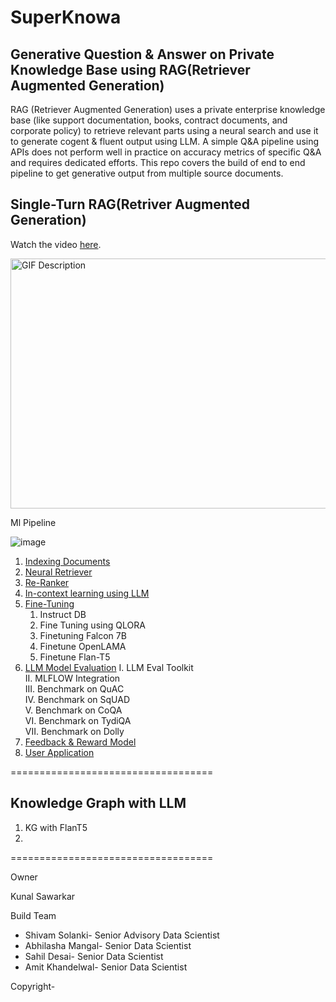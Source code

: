 # SuperKnowa

## Generative Question & Answer on Private Knowledge Base using RAG(Retriever Augmented Generation)

RAG (Retriever Augmented Generation) uses a private enterprise knowledge base (like support documentation, books, contract documents, and corporate policy) to retrieve relevant parts using a neural search and use it to generate cogent & fluent output using LLM. A simple Q&A pipeline using APIs does not perform well in practice on accuracy metrics of specific Q&A and requires dedicated efforts. This repo covers the build of end to end pipeline to get generative output from multiple source documents.



## Single-Turn RAG(Retriver Augmented Generation)

Watch the video [here](https://cdnapisec.kaltura.com/index.php/extwidget/preview/partner_id/1773841/uiconf_id/27941801/entry_id/1_yola7kmy/embed/dynamic).


<img src="https://media.giphy.com/media/AmvB3Wwox8JqXqrd1k/giphy.gif" alt="GIF Description" width="600" height="400">

Ml Pipeline

![image](https://github.com/EnterpriseLLM/SuperKnowa/assets/21246183/142dd017-c46a-4506-aaea-3a0dea61cebb)

1. [Indexing Documents](/2.%20Indexing%20documents/)
1. [Neural Retriever](/3.%20Neural%20Retriever/)
1. [Re-Ranker](/3.%20Neural%20Retriever/)
1. [In-context learning using LLM](/5.%20In-context%20learning%20using%20LLM/)
1. [Fine-Tuning](/7.%20Fine-Tuning/)
   1. Instruct DB
   2. Fine Tuning using QLORA
   3. Finetuning Falcon 7B
   4. Finetune OpenLAMA
   5. Finetune Flan-T5
1. [LLM Model Evaluation](/6.%20LLM%20Model%20Evaluations/)
   I. LLM Eval Toolkit <br />
   II. MLFLOW Integration <br />
   III. Benchmark on QuAC <br />
   IV. Benchmark on SqUAD <br />
   V. Benchmark on CoQA <br />
   VI. Benchmark on TydiQA <br />
   VII. Benchmark on Dolly <br />
1. [Feedback & Reward Model](/7.%20Feedback%20%26%20Reward%20Model/)
1. [User Application](/9.%20User%20Application/)

===================================
## Knowledge Graph with LLM
1. KG with FlanT5
2. 
===================================


Owner

Kunal Sawarkar

Build Team 

- Shivam Solanki- Senior Advisory Data Scientist
- Abhilasha Mangal- Senior Data Scientist
- Sahil Desai- Senior Data Scientist
- Amit Khandelwal- Senior Data Scientist

Copyright-
